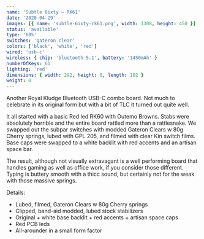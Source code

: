 ```yaml
---
name: 'Subtle 6ixty — RK61'
date: '2020-04-29'
images: [{ name: 'subtle-6ixty-rk61.png', width: 1308, height: 450 }]
status: 'available'
type: '60%'
switches: 'gateron clear'
colors: ['black', 'white', 'red']
wired: 'usb-c'
wireless: { chip: 'bluetooth 5.1', battery: '1450mAh' }
numberOfKeys: 61
lighting: 'red'
dimensions: { width: 292, height: 0, length: 102 }
weight: 0
---
```


Another Royal Kludge Bluetooth USB-C combo board. Not much to celebrate in its original form but with a bit of TLC it turned out quite well.

It all started with a basic Red led RK60 with Outemo Browns. Stabs were absolutely horrible and the entire board rattled more than a rattlesnake. We swapped out the subpar switches with modded Gateron Clears w 80g Cherry springs, lubed with GPL 205, and filmed with clear Kin switch films. Base caps were swapped to a white backlit with red accents and an artisan space bar.

The result, although not visually extravagant is a well performing board that handles gaming as well as office work, if you consider those different. Typing is buttery smooth with a thicc sound, but certainly not for the weak with those massive springs.

Details:

- Lubed, filmed, Gateron Clears w 80g Cherry springs
- Clipped, band-aid modded, lubed stock stabilizers
- Original + white base backlit + red accents + artisan space caps
- Red PCB leds
- All-arounder in a small form factor
